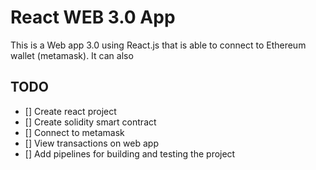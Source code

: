 # React WEB 3.0 App

This is a Web app 3.0 using React.js that is able to connect to Ethereum wallet (metamask).
It can also

## TODO

- [] Create react project
- [] Create solidity smart contract
- [] Connect to metamask
- [] View transactions on web app
- [] Add pipelines for building and testing the project
